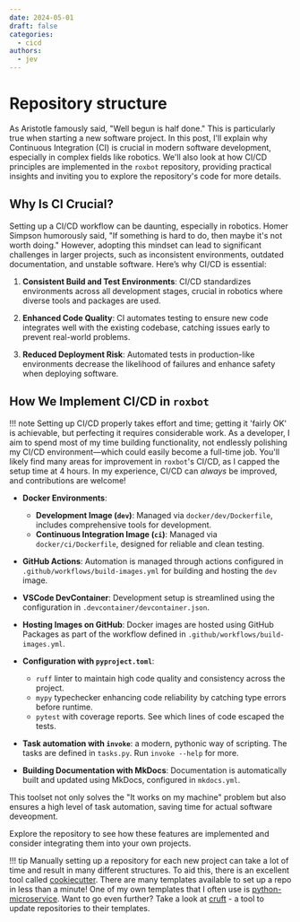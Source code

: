 ```yaml
---
date: 2024-05-01
draft: false
categories:
  - cicd
authors:
  - jev
---
```




# Repository structure

As Aristotle famously said, "Well begun is half done." This is particularly true when starting a new software project. In this post, I'll explain why Continuous Integration (CI) is crucial in modern software development, especially in complex fields like robotics. We'll also look at how CI/CD principles are implemented in the `roxbot` repository, providing practical insights and inviting you to explore the repository's code for more details.

<!-- more -->

## Why Is CI Crucial?

Setting up a CI/CD workflow can be daunting, especially in robotics. Homer Simpson humorously said, "If something is hard to do, then maybe it's not worth doing." However, adopting this mindset can lead to significant challenges in larger projects, such as inconsistent environments, outdated documentation, and unstable software. Here’s why CI/CD is essential:

1. **Consistent Build and Test Environments**: CI/CD standardizes environments across all development stages, crucial in robotics where diverse tools and packages are used.

2. **Enhanced Code Quality**: CI automates testing to ensure new code integrates well with the existing codebase, catching issues early to prevent real-world problems.

3. **Reduced Deployment Risk**: Automated tests in production-like environments decrease the likelihood of failures and enhance safety when deploying software.

## How We Implement CI/CD in `roxbot`

!!! note
    Setting up CI/CD properly takes effort and time; getting it 'fairly OK' is achievable, but perfecting it requires considerable work. As a developer, I aim to spend most of my time building functionality, not endlessly polishing my CI/CD environment—which could easily become a full-time job. You'll likely find many areas for improvement in `roxbot`'s CI/CD, as I capped the setup time at 4 hours. In my experience, CI/CD can *always* be improved, and contributions are welcome!

- **Docker Environments**:
    - **Development Image (`dev`)**: Managed via `docker/dev/Dockerfile`, includes comprehensive tools for development.
    - **Continuous Integration Image (`ci`)**: Managed via `docker/ci/Dockerfile`, designed for reliable and clean testing.

- **GitHub Actions**: Automation is managed through actions configured in `.github/workflows/build-images.yml` for building and hosting the `dev` image.

- **VSCode DevContainer**: Development setup is streamlined using the configuration in `.devcontainer/devcontainer.json`.

- **Hosting Images on GitHub**: Docker images are hosted using GitHub Packages as part of the workflow defined in `.github/workflows/build-images.yml`.

- **Configuration with `pyproject.toml`**:
    - `ruff` linter to maintain high code quality and consistency across the project.
    - `mypy` typechecker enhancing code reliability by catching type errors before runtime.
    - `pytest` with coverage reports. See which lines of code escaped the tests.

- **Task automation with `invoke`**: a modern, pythonic way of scripting. The tasks are defined in `tasks.py`.  Run `invoke --help` for more.

- **Building Documentation with MkDocs**: Documentation is automatically built and updated using MkDocs, configured in `mkdocs.yml`.

This toolset not only solves the "It works on my machine" problem but also ensures a high level of task automation, saving time for actual software deveopment.

Explore the repository to see how these features are implemented and consider integrating them into your own projects.

!!! tip
    Manually setting up a repository for each new project can take a lot of time and result in many different structures. To aid this, there is an excellent tool called [cookiecutter](https://github.com/cookiecutter/cookiecutter). There are many templates available to set up a repo in less than a minute! One of my own templates that I often use is [python-microservice](https://gitlab.com/roxautomation/templates/python-microservice/).  Want to go even further? Take a look at  [cruft](https://cruft.github.io/cruft/) - a tool to update repositories to their templates.
